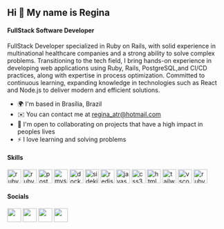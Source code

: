 ## Hi 👋 My name is Regina

#### FullStack Software Developer

FullStack Developer specialized in Ruby on Rails, with solid experience in multinational healthcare companies and a strong ability to solve complex problems. Transitioning to the tech
field, I bring hands-on experience in developing web applications using Ruby, Rails, PostgreSQL,and CI/CD practices, along with expertise in process optimization. Committed to continuous
learning, expanding knowledge in technologies such as React and Node.js to deliver modern and efficient solutions.

* 🌍  I'm based in Brasília, Brazil
* ✉️  You can contact me at [regina_atr@hotmail.com](mailto:regina_atr@hotmail.com)
* 🤝  I'm open to collaborating on projects that have a high impact in peoples lives
* ⚡  I love learning and solving problems

#### Skills

<div align="left">

  <img src="https://cdn.simpleicons.org/ruby/CC342D" height="32" alt="ruby logo"  />
  <img src="https://cdn.simpleicons.org/rubyonrails/D30001" height="32" alt="rubyonrails logo"  />
  <img src="https://cdn.simpleicons.org/postgresql/4169E1" height="32" alt="postgresql logo"  />
  <img src="https://cdn.simpleicons.org/mysql/4479A1" height="32" alt="mysql logo"  />
  <img src="https://cdn.simpleicons.org/docker/2496ED" height="32" alt="docker logo"  />
  <img src="https://cdn.simpleicons.org/sidekiq/B1003E" height="32" alt="sidekiq logo"  />
  <img src="https://cdn.jsdelivr.net/gh/devicons/devicon/icons/redis/redis-original.svg" height="32" alt="redis logo"  />
  <img src="https://cdn.jsdelivr.net/gh/devicons/devicon/icons/javascript/javascript-plain.svg" height="32" alt="javascript logo"  />
  <img src="https://cdn.simpleicons.org/css3/1572B6)" height="32" alt="css3 logo"  />
  <img src="https://cdn.simpleicons.org/html5/E34F26)" height="32" alt="html5 logo"  />
  <img src="https://cdn.simpleicons.org/tailwindcss/06B6D4" height="32" alt="tailwindcss logo"  />
  <img src="https://cdn.jsdelivr.net/gh/devicons/devicon/icons/vscode/vscode-original.svg" height="32" alt="vscode logo"  />
  <img src="https://cdn.simpleicons.org/rubymine/000000" height="32" alt="rubymine logo"  />
 
</div>

#### Socials

<p align="left">
  <a href="https://discord.com/users/1054461056375861370" target="_blank" rel="noreferrer"><img src="https://raw.githubusercontent.com/danielcranney/readme-generator/main/public/icons/socials/discord.svg" width="32" height="32" /></a>
  <a href="https://www.linkedin.com/in/regina-tarquinio-reis" target="_blank" rel="noreferrer"><img src="https://raw.githubusercontent.com/danielcranney/readme-generator/main/public/icons/socials/linkedin.svg" width="32" height="32" /></a>
  <a href="https://www.github.com/ReginaTR" target="_blank" rel="noreferrer"><img src="https://raw.githubusercontent.com/danielcranney/readme-generator/main/public/icons/socials/github-dark.svg" width="32" height="32" /></a>
  <a href="https://wakatime.com/@Regina" target="_blank" rel="noreferrer"><img src="https://cdn.simpleicons.org/wakatime/000000" width="32" height="32" color="gray"/></a>
</p>
